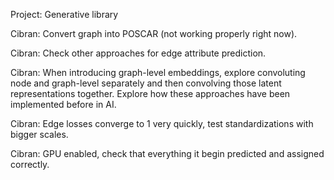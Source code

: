 Project: Generative library

Cibran: Convert graph into POSCAR (not working properly right now).

Cibran: Check other approaches for edge attribute prediction.

Cibran: When introducing graph-level embeddings, explore convoluting node and graph-level separately and then convolving those latent representations together. Explore how these approaches have been implemented before in AI.

Cibran: Edge losses converge to 1 very quickly, test standardizations with bigger scales.

Cibran: GPU enabled, check that everything it begin predicted and assigned correctly.